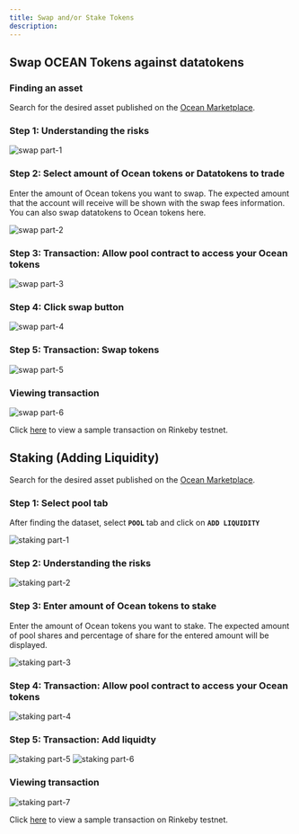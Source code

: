 ```yaml
---
title: Swap and/or Stake Tokens
description:
---
```


## Swap OCEAN Tokens against datatokens

### Finding an asset

Search for the desired asset published on the <a href="https://v4.market.oceanprotocol.com/" target="_blank">Ocean Marketplace</a>.

### Step 1: Understanding the risks

![swap part-1](images/marketplace/Swap-1.png 'Understanding risks')

### Step 2: Select amount of Ocean tokens or Datatokens to trade

Enter the amount of Ocean tokens you want to swap. The expected amount that the account will receive will be shown with the swap fees information. You can also swap datatokens to Ocean tokens here.

![swap part-2](images/marketplace/Swap-2.png 'Enter amount of Oceans')

### Step 3: Transaction: Allow pool contract to access your Ocean tokens

![swap part-3](images/marketplace/Swap-3.png 'Transaction: Approve spend limit')

### Step 4: Click swap button

![swap part-4](images/marketplace/Swap-4.png 'Click swap tokens')

### Step 5: Transaction: Swap tokens

![swap part-5](images/marketplace/Swap-5.png 'Transaction: Swap tokens')

### Viewing transaction

![swap part-6](images/marketplace/Swap-6.png 'View transaction')

Click <a href="https://rinkeby.etherscan.io//tx/0x2f98479adafa93eedbdff8a90a41d760a42290c961dd6aa2b9e09170665adc23" target="_blank">here</a> to view a sample transaction on Rinkeby testnet.

## Staking (Adding Liquidity)

Search for the desired asset published on the <a href="https://v4.market.oceanprotocol.com/" target="_blank">Ocean Marketplace</a>.

### Step 1: Select pool tab

After finding the dataset, select **`POOL`** tab and click on **`ADD LIQUIDITY`**

![staking part-1](images/marketplace/Staking-1.png 'Understanding risks')

### Step 2: Understanding the risks

![staking part-2](images/marketplace/Staking-2.png 'Enter amount of Oceans')

### Step 3: Enter amount of Ocean tokens to stake

Enter the amount of Ocean tokens you want to stake. The expected amount of pool shares and percentage of share for the entered amount will be displayed.

![staking part-3](images/marketplace/Staking-3.png 'Enter the amount to stake')

### Step 4: Transaction: Allow pool contract to access your Ocean tokens

![staking part-4](images/marketplace/Staking-4.png 'Transaction: Approve spend limit')

### Step 5: Transaction: Add liquidty

![staking part-5](images/marketplace/Staking-5.png 'Click on SUPPLY button')
![staking part-6](images/marketplace/Staking-6.png 'Transaction: Swap tokens')

### Viewing transaction

![staking part-7](images/marketplace/Staking-7.png 'View transaction')

Click <a href="https://rinkeby.etherscan.io//tx/0x719b8627e5deb51af21184db7c6747bf5141782ba3e8fe5358f5a15ba67b594b" target="_blank">here</a> to view a sample transaction on Rinkeby testnet.
